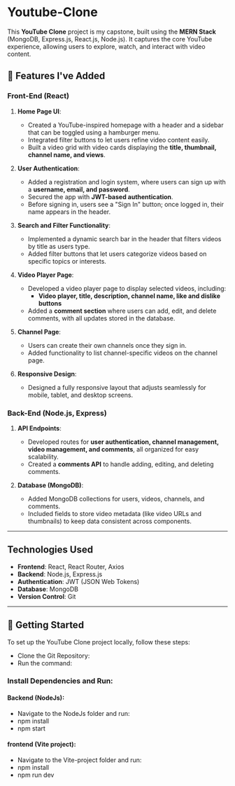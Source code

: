 # Youtube-Clone

This **YouTube Clone** project is my capstone, built using the **MERN Stack** (MongoDB, Express.js, React.js, Node.js). It captures the core YouTube experience, allowing users to explore, watch, and interact with video content.

## 🌟 Features I've Added

### Front-End (React)

1. **Home Page UI**:
   - Created a YouTube-inspired homepage with a header and a sidebar that can be toggled using a hamburger menu.
   - Integrated filter buttons to let users refine video content easily.
   - Built a video grid with video cards displaying the **title, thumbnail, channel name, and views**.

2. **User Authentication**:
   - Added a registration and login system, where users can sign up with a **username, email, and password**.
   - Secured the app with **JWT-based authentication**.
   - Before signing in, users see a "Sign In" button; once logged in, their name appears in the header.

3. **Search and Filter Functionality**:
   - Implemented a dynamic search bar in the header that filters videos by title as users type.
   - Added filter buttons that let users categorize videos based on specific topics or interests.

4. **Video Player Page**:
   - Developed a video player page to display selected videos, including:
     - **Video player, title, description, channel name, like and dislike buttons**
   - Added a **comment section** where users can add, edit, and delete comments, with all updates stored in the database.

5. **Channel Page**:
   - Users can create their own channels once they sign in.
   - Added functionality to list channel-specific videos on the channel page.

6. **Responsive Design**:
   - Designed a fully responsive layout that adjusts seamlessly for mobile, tablet, and desktop screens.

### Back-End (Node.js, Express)

1. **API Endpoints**:
   - Developed routes for **user authentication, channel management, video management, and comments**, all organized for easy scalability.
   - Created a **comments API** to handle adding, editing, and deleting comments.

2. **Database (MongoDB)**:
   - Added MongoDB collections for users, videos, channels, and comments.
   - Included fields to store video metadata (like video URLs and thumbnails) to keep data consistent across components.

---

## Technologies Used

- **Frontend**: React, React Router, Axios
- **Backend**: Node.js, Express.js
- **Authentication**: JWT (JSON Web Tokens)
- **Database**: MongoDB 
- **Version Control**: Git

---

## 🚀 Getting Started

To set up the YouTube Clone project locally, follow these steps:

- Clone the Git Repository:
- Run the command:
### Install Dependencies and Run:
#### Backend (NodeJs):
- Navigate to the NodeJs folder and run:
- npm install
- npm start
#### frontend (Vite project):
- Navigate to the Vite-project folder and run:
- npm install
- npm run dev




